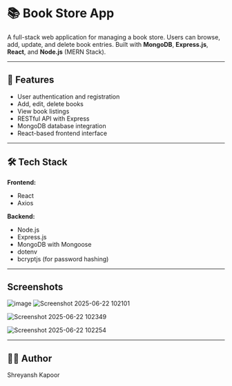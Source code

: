 # 📚 Book Store App

A full-stack web application for managing a book store. Users can browse, add, update, and delete book entries. Built with **MongoDB**, **Express.js**, **React**, and **Node.js** (MERN Stack).

---

## 🚀 Features

- User authentication and registration
- Add, edit, delete books
- View book listings
- RESTful API with Express
- MongoDB database integration
- React-based frontend interface

---

## 🛠️ Tech Stack

**Frontend:**
- React
- Axios

**Backend:**
- Node.js
- Express.js
- MongoDB with Mongoose
- dotenv
- bcryptjs (for password hashing)

---
## Screenshots
![image](https://github.com/user-attachments/assets/934aa024-0cc1-4e8d-9584-ac4a67c95a5b)
![Screenshot 2025-06-22 102101](https://github.com/user-attachments/assets/c7107a24-4f92-4660-9ab2-6f4c89e52e70)

![Screenshot 2025-06-22 102349](https://github.com/user-attachments/assets/5be21dcd-b718-40d1-a502-a31aa80d3e71)

![Screenshot 2025-06-22 102254](https://github.com/user-attachments/assets/381fd086-e1ae-4928-b9ae-f318a8e4c845)

---
## 🧑‍💻 Author
Shreyansh Kapoor


